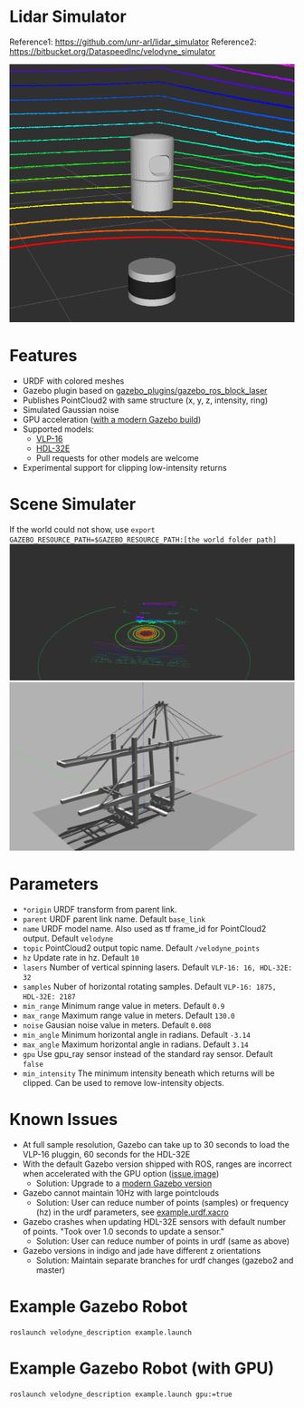 # Lidar Simulator
Reference1: https://github.com/unr-arl/lidar_simulator
Reference2: https://bitbucket.org/DataspeedInc/velodyne_simulator

![rviz screenshot](img/rviz.png)

# Features
* URDF with colored meshes
* Gazebo plugin based on [gazebo_plugins/gazebo_ros_block_laser](https://github.com/ros-simulation/gazebo_ros_pkgs/blob/kinetic-devel/gazebo_plugins/src/gazebo_ros_block_laser.cpp)
* Publishes PointCloud2 with same structure (x, y, z, intensity, ring)
* Simulated Gaussian noise
* GPU acceleration ([with a modern Gazebo build](gazebo_upgrade.md))
* Supported models:
    * [VLP-16](velodyne_description/urdf/VLP-16.urdf.xacro)
    * [HDL-32E](velodyne_description/urdf/HDL-32E.urdf.xacro)
    * Pull requests for other models are welcome
* Experimental support for clipping low-intensity returns

# Scene Simulater
If the world could not show, use `export GAZEBO_RESOURCE_PATH=$GAZEBO_RESOURCE_PATH:[the world folder path]`
![pointcloud](img/pointcloud.png)
![scene](img/scene.png)


# Parameters
* ```*origin``` URDF transform from parent link.
* ```parent``` URDF parent link name. Default ```base_link```
* ```name``` URDF model name. Also used as tf frame_id for PointCloud2 output. Default ```velodyne```
* ```topic``` PointCloud2 output topic name. Default ```/velodyne_points```
* ```hz``` Update rate in hz. Default ```10```
* ```lasers``` Number of vertical spinning lasers. Default ```VLP-16: 16, HDL-32E: 32```
* ```samples``` Nuber of horizontal rotating samples. Default ```VLP-16: 1875, HDL-32E: 2187```
* ```min_range``` Minimum range value in meters. Default ```0.9```
* ```max_range``` Maximum range value in meters. Default ```130.0```
* ```noise``` Gausian noise value in meters. Default ```0.008```
* ```min_angle``` Minimum horizontal angle in radians. Default ```-3.14```
* ```max_angle``` Maximum horizontal angle in radians. Default ```3.14```
* ```gpu``` Use gpu_ray sensor instead of the standard ray sensor. Default ```false```
* ```min_intensity``` The minimum intensity beneath which returns will be clipped.  Can be used to remove low-intensity objects.

# Known Issues
* At full sample resolution, Gazebo can take up to 30 seconds to load the VLP-16 pluggin, 60 seconds for the HDL-32E
* With the default Gazebo version shipped with ROS, ranges are incorrect when accelerated with the GPU option ([issue](https://bitbucket.org/osrf/gazebo/issues/946/),[image](img/gpu.png))
    * Solution: Upgrade to a [modern Gazebo version](gazebo_upgrade.md)
* Gazebo cannot maintain 10Hz with large pointclouds
    * Solution: User can reduce number of points (samples) or frequency (hz) in the urdf parameters, see [example.urdf.xacro](velodyne_description/urdf/example.urdf.xacro)
* Gazebo crashes when updating HDL-32E sensors with default number of points. "Took over 1.0 seconds to update a sensor."
    * Solution: User can reduce number of points in urdf (same as above)
* Gazebo versions in indigo and jade have different z orientations
    * Solution: Maintain separate branches for urdf changes (gazebo2 and master)

# Example Gazebo Robot
```roslaunch velodyne_description example.launch```

# Example Gazebo Robot (with GPU)
```roslaunch velodyne_description example.launch gpu:=true```

